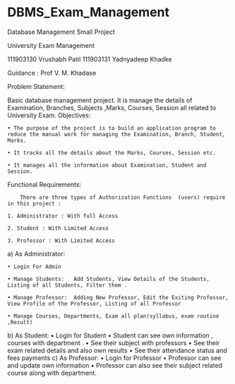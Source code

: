 # DBMS_Exam_Management
Database Management Small Project

University Exam Management 

111903130 Vrushabh Patil 111903131 Yadnyadeep Khadke

Guidance : Prof V. M. Khadase


Problem Statement: 

Basic database management project. It is manage the details of Examination, Branches,  Subjects  ,Marks,  Courses, Session all related to University Exam.
Objectives:

    • The purpose of the project is to build an application program to reduce the manual work for managing the Examination, Branch, Student, Marks.
    
    • It tracks all the details about the Marks, Courses, Session etc.
    
    • It manages all the information about Examination, Student and Session.

Functional Requirements:

		There are three types of Authorization Functions  (users) require in this project :
		
    1. Administrator : With full Access
    
    2. Student : With Limited Access
    
    3. Professor : With Limited Access
    
a) As Administrator:

    • Login For Admin
   
    • Manage Students:	 Add Students, View Details of the Students, Listing of all Students, Filter them .
    
    • Manage Professor:	 Adding New Professor, Edit the Exiting Professor, View Profile of the Professor, Listing of all Professor
    
    • Manage Courses, Departments, Exam all plan(syllabus, exam routine ,Result)
    



b) As Student:
    • Login for Student
    • Student can see own information , courses with department .
    • See their subject with professors
    • See their exam related details and also own results
    • See their attendance status and fees payments
c) As Professor:
    • Login for Professor
    • Professor can see and update own information
    • Professor can also see their subject related course along with department.
